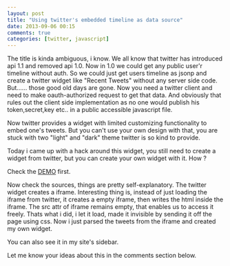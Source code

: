 ```yaml
---
layout: post
title: "Using twitter's embedded timeline as data source"
date: 2013-09-06 00:15
comments: true
categories: [twitter, javascript]
---
```


The title is kinda ambiguous, i know. We all know that twitter has introduced api 1.1 and removed api 1.0. Now in 1.0 we could get any public user'r timeline without auth. So we could just get users timeline as jsonp and create a twitter widget like "Recent Tweets" without any server side code. But…… those good old days are gone. Now you need a twitter client and need to make oauth-authorized request to get that data. And obviously that rules out the client side implementation as no one would publish his token,secret,key etc.. in a public accessible javascript file.

<!--more-->

Now twitter provides a widget with limited customizing functionality to embed one's tweets. But you can't use your own design with that, you are stuck with two "light" and "dark" theme twitter is so kind to provide.

Today i came up with a hack around this widget, you still need to create a widget from twitter, but you can create your own widget with it. How ?

Check the [DEMO](http://jsfiddle.net/sarim/S7AeM/embedded/result/)  first.

Now check the sources, things are pretty self-explanatory. The twitter widget creates a iframe. Interesting thing is, instead of just loading the iframe from twitter, it creates a empty iframe, then writes the html inside the iframe. The src attr of iframe remains empty, that enables us to access it freely. Thats what i did, i let it load, made it invisible by sending it off the page using css. Now i just parsed the tweets from the iframe and created my own widget.

You can also see it in my site's sidebar.

Let me know your ideas about this in the comments section below.